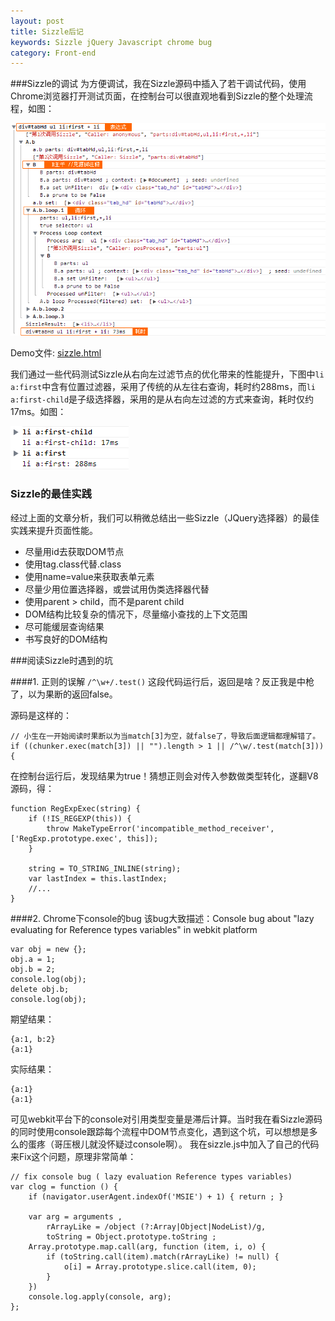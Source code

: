 ```yaml
---
layout: post
title: Sizzle后记
keywords: Sizzle jQuery Javascript chrome bug
category: Front-end
---
```




###Sizzle的调试
为方便调试，我在Sizzle源码中插入了若干调试代码，使用Chrome浏览器打开测试页面，在控制台可以很直观地看到Sizzle的整个处理流程，如图：

<img src="/img/sizzle-console-process.png" alt="sizzle console process" />

Demo文件: <a href="/labs/sizzle.html" title="click to view demo ">sizzle.html</a>

我们通过一些代码测试Sizzle从右向左过滤节点的优化带来的性能提升，下图中`li a:first`中含有位置过滤器，采用了传统的从左往右查询，耗时约288ms，而`li
a:first-child`是子级选择器，采用的是从右向左过滤的方式来查询，耗时仅约17ms。如图：

<img src="/img/sizzle-test-pos.png" alt="不同查询方式的耗时对比" />

### Sizzle的最佳实践
经过上面的文章分析，我们可以稍微总结出一些Sizzle（JQuery选择器）的最佳实践来提升页面性能。

- 尽量用id去获取DOM节点
- 使用tag.class代替.class
- 使用name=value来获取表单元素
- 尽量少用位置选择器，或尝试用伪类选择器代替
- 使用parent > child，而不是parent child
- DOM结构比较复杂的情况下，尽量缩小查找的上下文范围
- 尽可能缓层查询结果
- 书写良好的DOM结构

###阅读Sizzle时遇到的坑

####1\. 正则的误解
`/^\w+/.test()` 这段代码运行后，返回是啥？反正我是中枪了，以为果断的返回false。

源码是这样的：

    // 小生在一开始阅读时果断以为当match[3]为空，就false了，导致后面逻辑都理解错了。
    if ((chunker.exec(match[3]) || "").length > 1 || /^\w/.test(match[3])) {

在控制台运行后，发现结果为true！猜想正则会对传入参数做类型转化，遂翻V8源码，得：

    function RegExpExec(string) {
        if (!IS_REGEXP(this)) {
            throw MakeTypeError('incompatible_method_receiver', ['RegExp.prototype.exec', this]);
        }

        string = TO_STRING_INLINE(string);
        var lastIndex = this.lastIndex;
        //...
    }

####2\. Chrome下console的bug 
该bug大致描述：Console bug about "lazy evaluating for Reference types variables" in webkit platform

    var obj = new {};
    obj.a = 1;
    obj.b = 2;
    console.log(obj);
    delete obj.b;
    console.log(obj);

期望结果：

    {a:1, b:2}
    {a:1}

实际结果：

    {a:1}
    {a:1}

可见webkit平台下的console对引用类型变量是滞后计算。当时我在看Sizzle源码的同时使用console跟踪每个流程中DOM节点变化，遇到这个坑，可以想想是多么的蛋疼（哥压根儿就没怀疑过console啊）。
我在sizzle.js中加入了自己的代码来Fix这个问题，原理非常简单：

    // fix console bug ( lazy evaluation Reference types variables)
    var clog = function () {
        if (navigator.userAgent.indexOf('MSIE') + 1) { return ; }

        var arg = arguments ,
            rArrayLike = /object (?:Array|Object|NodeList)/g,
            toString = Object.prototype.toString ;
        Array.prototype.map.call(arg, function (item, i, o) {
            if (toString.call(item).match(rArrayLike) != null) {
                o[i] = Array.prototype.slice.call(item, 0);
            }
        })
        console.log.apply(console, arg);
    };
